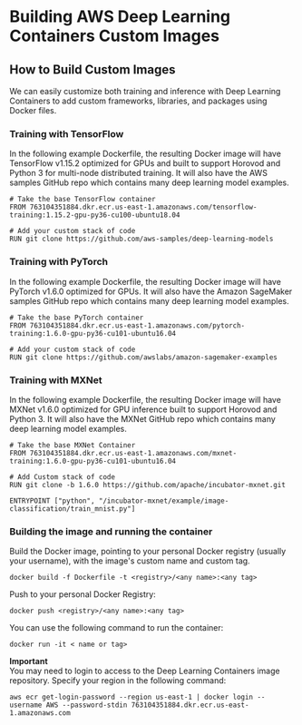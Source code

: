 # Building AWS Deep Learning Containers Custom Images

## How to Build Custom Images

We can easily customize both training and inference with Deep Learning Containers to add custom frameworks, libraries, and packages using Docker files\.

### Training with TensorFlow

In the following example Dockerfile, the resulting Docker image will have TensorFlow v1\.15\.2 optimized for GPUs and built to support Horovod and Python 3 for multi\-node distributed training\. It will also have the AWS samples GitHub repo which contains many deep learning model examples\.

```
# Take the base TensorFlow container
FROM 763104351884.dkr.ecr.us-east-1.amazonaws.com/tensorflow-training:1.15.2-gpu-py36-cu100-ubuntu18.04

# Add your custom stack of code
RUN git clone https://github.com/aws-samples/deep-learning-models
```

### Training with PyTorch

In the following example Dockerfile, the resulting Docker image will have PyTorch v1\.6\.0 optimized for GPUs. It will also have the Amazon SageMaker samples GitHub repo which contains many deep learning model examples\.

```
# Take the base PyTorch container
FROM 763104351884.dkr.ecr.us-east-1.amazonaws.com/pytorch-training:1.6.0-gpu-py36-cu101-ubuntu16.04

# Add your custom stack of code
RUN git clone https://github.com/awslabs/amazon-sagemaker-examples
```


### Training with MXNet

In the following example Dockerfile, the resulting Docker image will have MXNet v1\.6\.0 optimized for GPU inference built to support Horovod and Python 3\. It will also have the MXNet GitHub repo which contains many deep learning model examples\.

```
# Take the base MXNet Container
FROM 763104351884.dkr.ecr.us-east-1.amazonaws.com/mxnet-training:1.6.0-gpu-py36-cu101-ubuntu16.04

# Add Custom stack of code
RUN git clone -b 1.6.0 https://github.com/apache/incubator-mxnet.git

ENTRYPOINT ["python", "/incubator-mxnet/example/image-classification/train_mnist.py"]
```
### Building the image and running the container

Build the Docker image, pointing to your personal Docker registry \(usually your username\), with the image's custom name and custom tag\. 

```
docker build -f Dockerfile -t <registry>/<any name>:<any tag>
```

Push to your personal Docker Registry:

```
docker push <registry>/<any name>:<any tag>
```

You can use the following command to run the container:

```
docker run -it < name or tag>
```

**Important**  
You may need to login to access to the Deep Learning Containers image repository\. Specify your region in the following command:  

```
aws ecr get-login-password --region us-east-1 | docker login --username AWS --password-stdin 763104351884.dkr.ecr.us-east-1.amazonaws.com
```
